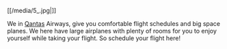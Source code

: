 [[/media/5_.jpg|]]

We in [Qantas](http://www.ozjet.com.au/airlines/qantas) Airways, give
you comfortable flight schedules and big space planes. We here have
large airplanes with plenty of rooms for you to enjoy yourself while
taking your flight. So schedule your flight here\!
